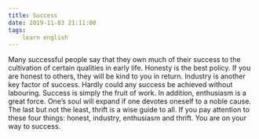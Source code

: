 ```yaml
---
title: Success
date: 2019-11-03 21:11:00
tags:
    learn english
---
```

Many successful people say that they own much of their
success to the cultivation of certain qualities in early life. Honesty is the
best policy. If you are honest to others, they will be kind to you in return.
Industry is another key factor of success. Hardly could any success be achieved
without labouring. Success is simply the fruit of work. In addition, enthusiasm
is a great force. One’s soul will expand if one devotes oneself to a noble
cause. The last but not the least, thrift is a wise guide to all. If you pay
attention to these four things: honest, industry, enthusiasm and thrift. You are
on your way to success.